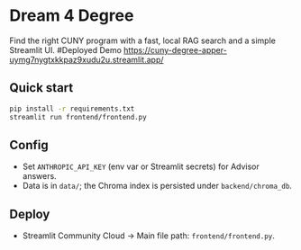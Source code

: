 # Dream 4 Degree

Find the right CUNY program with a fast, local RAG search and a simple Streamlit UI.
#Deployed Demo 
https://cuny-degree-apper-uymg7nygtxkkpaz9xudu2u.streamlit.app/

## Quick start

```bash
pip install -r requirements.txt
streamlit run frontend/frontend.py
```

## Config
- Set `ANTHROPIC_API_KEY` (env var or Streamlit secrets) for Advisor answers.
- Data is in `data/`; the Chroma index is persisted under `backend/chroma_db`.

## Deploy
- Streamlit Community Cloud → Main file path: `frontend/frontend.py`.


